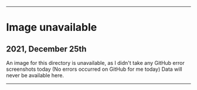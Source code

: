 
***

# Image unavailable

## 2021, December 25th

An image for this directory is unavailable, as I didn't take any GitHub error screenshots today (No errors occurred on GitHub for me today) Data will never be available here.

***
